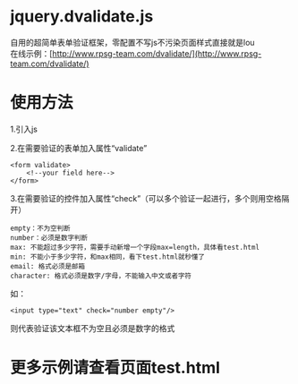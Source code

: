 # jquery.dvalidate.js
自用的超简单表单验证框架，零配置不写js不污染页面样式直接就是lou
<br>
在线示例：[http://www.rpsg-team.com/dvalidate/](http://www.rpsg-team.com/dvalidate/)

# 使用方法
1.引入js

2.在需要验证的表单加入属性“validate”

    <form validate>
        <!--your field here-->
    </form>

3.在需要验证的控件加入属性“check”（可以多个验证一起进行，多个则用空格隔开）

    empty：不为空判断
    number：必须是数字判断
    max: 不能超过多少字符，需要手动新增一个字段max=length，具体看test.html
    min: 不能小于多少字符，和max相同，看下test.html就秒懂了
    email: 格式必须是邮箱
    character: 格式必须是数字/字母，不能输入中文或者字符



如：

    <input type="text" check="number empty"/>
    
则代表验证该文本框不为空且必须是数字的格式


# 更多示例请查看页面test.html
